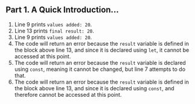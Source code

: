 ## **Part 1. A Quick Introduction...**

1. Line 9 prints `values added: 20`.
2. Line 13 prints `final result: 20`.
3. Line 9 prints `values added: 20`.
4. The code will return an error because the `result` variable is defined in the block above line 13, and since it is declared using `let`, it cannot be accessed at this point.
5. The code will return an error because the `result` variable is declared using `const`, meaning it cannot be changed, but line 7 attempts to do that. 
6. The code will return an error because the `result` variable is defined in the block above line 13, and since it is declared using `const`, and therefore cannot be accessed at this point.